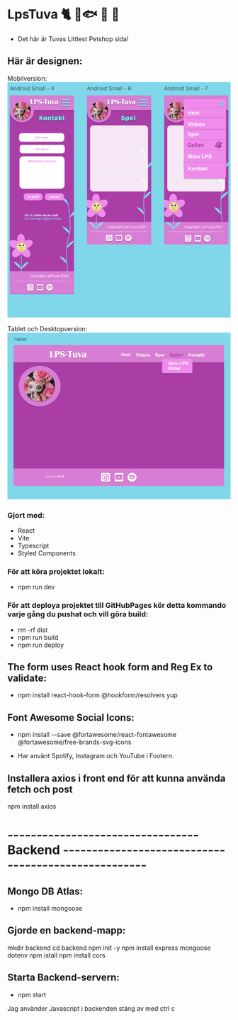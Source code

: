 # LpsTuva 🐈 🦜🐟 🐢 🐶

- Det här är Tuvas Littlest Petshop sida! 

## Här är designen:
Mobilversion:
![Mobilversion i Figma](src/assets/screenshots/Mobil.png)  

Tablet och Desktopversion:
![Tabletversion i Figma](src/assets/screenshots/Tablet.png)


### Gjort med:
- React
- Vite
- Typescript
- Styled Components


### För att köra projektet lokalt:

- npm run dev

### För att deploya projektet till GitHubPages kör detta kommando varje gång du pushat och vill göra build: 

- rm -rf dist
- npm run build
- npm run deploy

## The form uses React hook form and Reg Ex to validate:

- npm install react-hook-form @hookform/resolvers yup

## Font Awesome Social Icons:

- npm install --save @fortawesome/react-fontawesome @fortawesome/free-brands-svg-icons

- Har använt Spotify, Instagram och YouTube i Footern. 

## Installera axios i front end för att kunna använda fetch och post
npm install axios




# --------------------------------- Backend ----------------------------------------------------



## Mongo DB Atlas:

- npm install mongoose
## Gjorde en backend-mapp:

mkdir backend
cd backend
npm init -y
npm install express mongoose dotenv
npm istall
npm install cors  

## Starta Backend-servern:

- npm start

Jag använder Javascript i backenden
stäng av med ctrl c



